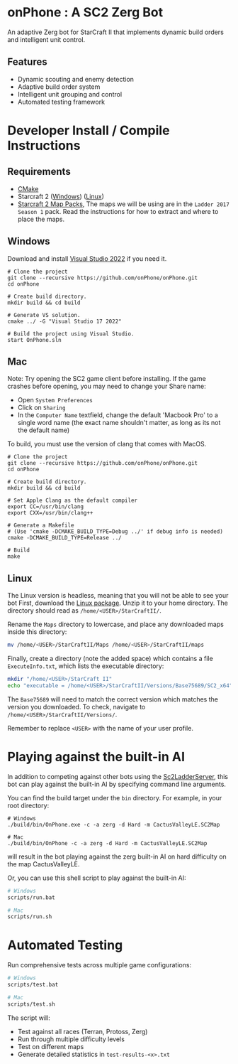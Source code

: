 # onPhone : A SC2 Zerg Bot

An adaptive Zerg bot for StarCraft II that implements dynamic build orders and intelligent unit control.

## Features

- Dynamic scouting and enemy detection
- Adaptive build order system
- Intelligent unit grouping and control
- Automated testing framework

# Developer Install / Compile Instructions

## Requirements

- [CMake](https://cmake.org/download/)
- Starcraft 2 ([Windows](https://starcraft2.com/en-us/)) ([Linux](https://github.com/Blizzard/s2client-proto#linux-packages))
- [Starcraft 2 Map Packs](https://github.com/Blizzard/s2client-proto#map-packs), The maps we will be using are in the `Ladder 2017 Season 1` pack. Read the instructions for how to extract and where to place the maps.

## Windows

Download and install [Visual Studio 2022](https://www.visualstudio.com/downloads/) if you need it.

```shell
# Clone the project
git clone --recursive https://github.com/onPhone/onPhone.git
cd onPhone

# Create build directory.
mkdir build && cd build

# Generate VS solution.
cmake ../ -G "Visual Studio 17 2022"

# Build the project using Visual Studio.
start OnPhone.sln
```

## Mac

Note: Try opening the SC2 game client before installing. If the game crashes before opening, you may need to change your Share name:

- Open `System Preferences`
- Click on `Sharing`
- In the `Computer Name` textfield, change the default 'Macbook Pro' to a single word name (the exact name shouldn't matter, as long as its not the default name)

To build, you must use the version of clang that comes with MacOS.

```shell
# Clone the project
git clone --recursive https://github.com/onPhone/onPhone.git
cd onPhone

# Create build directory.
mkdir build && cd build

# Set Apple Clang as the default compiler
export CC=/usr/bin/clang
export CXX=/usr/bin/clang++

# Generate a Makefile
# (Use 'cmake -DCMAKE_BUILD_TYPE=Debug ../' if debug info is needed)
cmake -DCMAKE_BUILD_TYPE=Release ../

# Build
make
```

## Linux

The Linux version is headless, meaning that you will not be able to see your bot
First, download the [Linux package](https://github.com/Blizzard/s2client-proto#linux-packages).
Unzip it to your home directory.
The directory should read as `/home/<USER>/StarCraftII/`.

Rename the `Maps` directory to lowercase, and place any downloaded maps inside this directory:

```bash
mv /home/<USER>/StarCraftII/Maps /home/<USER>/StarCraftII/maps
```

Finally, create a directory (note the added space) which contains a file `ExecuteInfo.txt`, which lists the executable directory:

```bash
mkdir "/home/<USER>/StarCraft II"
echo "executable = /home/<USER>/StarCraftII/Versions/Base75689/SC2_x64" > "/home/<USER>/StarCraft II/ExecuteInfo.txt"
```

The `Base75689` will need to match the correct version which matches the version you downloaded. To check, navigate to `/home/<USER>/StarCraftII/Versions/`.

Remember to replace `<USER>` with the name of your user profile.

# Playing against the built-in AI

In addition to competing against other bots using the [Sc2LadderServer](https://github.com/solinas/Sc2LadderServer), this bot can play against the built-in
AI by specifying command line arguments.

You can find the build target under the `bin` directory. For example, in your root directory:

```shell
# Windows
./build/bin/OnPhone.exe -c -a zerg -d Hard -m CactusValleyLE.SC2Map

# Mac
./build/bin/OnPhone -c -a zerg -d Hard -m CactusValleyLE.SC2Map
```

will result in the bot playing against the zerg built-in AI on hard difficulty on the map CactusValleyLE.

Or, you can use this shell script to play against the built-in AI:

```bash
# Windows
scripts/run.bat

# Mac
scripts/run.sh
```

# Automated Testing

Run comprehensive tests across multiple game configurations:

```bash
# Windows
scripts/test.bat

# Mac
scripts/test.sh
```

The script will:

- Test against all races (Terran, Protoss, Zerg)
- Run through multiple difficulty levels
- Test on different maps
- Generate detailed statistics in `test-results-<x>.txt`
